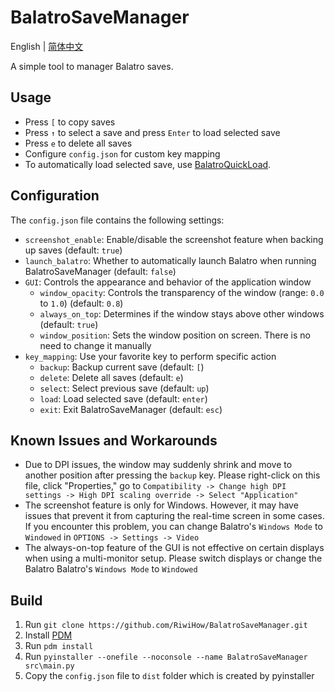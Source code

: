 # BalatroSaveManager
English | [简体中文](https://github.com/RiwiHow/BalatroSaveManager/blob/master/docs/README.zh_CN.md)

A simple tool to manager Balatro saves.

## Usage
- Press `[` to copy saves
- Press `↑` to select a save and press `Enter` to load selected save
- Press `e` to delete all saves
- Configure `config.json` for custom key mapping
- To automatically load selected save, use [BalatroQuickLoad](https://github.com/TsunamiinFantasy/BalatroQuickLoad).

## Configuration
The `config.json` file contains the following settings:
- `screenshot_enable`: Enable/disable the screenshot feature when backing up saves (default: `true`)
- `launch_balatro`: Whether to automatically launch Balatro when running BalatroSaveManager (default: `false`)
- `GUI`: Controls the appearance and behavior of the application window
    - `window_opacity`: Controls the transparency of the window (range: `0.0` to `1.0`) (default: `0.8`)
    - `always_on_top`: Determines if the window stays above other windows (default: `true`)
    - `window_position`: Sets the window position on screen. There is no need to change it manually
- `key_mapping`: Use your favorite key to perform specific action
    - `backup`: Backup current save (default: `[`)
    - `delete`: Delete all saves (default: `e`)
    - `select`: Select previous save (default: `up`)
    - `load`: Load selected save (default: `enter`)
    - `exit`: Exit BalatroSaveManager (default: `esc`)

## Known Issues and Workarounds
- Due to DPI issues, the window may suddenly shrink and move to another position after pressing the `backup` key. Please right-click on this file, click "Properties," go to `Compatibility -> Change high DPI settings -> High DPI scaling override -> Select "Application"`
- The screenshot feature is only for Windows. However, it may have issues that prevent it from capturing the real-time screen in some cases. If you encounter this problem, you can change Balatro's `Windows Mode` to `Windowed` in `OPTIONS -> Settings -> Video`
- The always-on-top feature of the GUI is not effective on certain displays when using a multi-monitor setup. Please switch displays or change the Balatro Balatro's `Windows Mode` to `Windowed`

## Build
1. Run `git clone https://github.com/RiwiHow/BalatroSaveManager.git`
2. Install [PDM](https://github.com/pdm-project/pdm)
3. Run `pdm install`
4. Run `pyinstaller --onefile --noconsole --name BalatroSaveManager src\main.py`
5. Copy the `config.json` file to `dist` folder which is created by pyinstaller